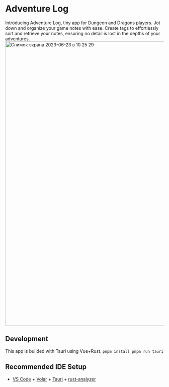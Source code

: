 # Adventure Log
Introducing Adventure Log, tiny app for Dungeon and Dragons players. Jot down and organize your game notes with ease. Create tags to effortlessly sort and retrieve your notes, ensuring no detail is lost in the depths of your adventures.
<img width="904" alt="Снимок экрана 2023-06-23 в 10 25 29" src="https://github.com/vukolovanton/adventure-log/assets/53794193/a0e0eba0-be3f-4355-b43a-0c516bfa7c25">


## Development
This app is builded with Tauri using Vue+Rust.
`pnpm install
pnpm run tauri`

## Recommended IDE Setup
- [VS Code](https://code.visualstudio.com/) + [Volar](https://marketplace.visualstudio.com/items?itemName=Vue.volar) + [Tauri](https://marketplace.visualstudio.com/items?itemName=tauri-apps.tauri-vscode) + [rust-analyzer](https://marketplace.visualstudio.com/items?itemName=rust-lang.rust-analyzer)

